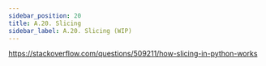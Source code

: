 ```yaml
---
sidebar_position: 20
title: A.20. Slicing
sidebar_label: A.20. Slicing (WIP)
---
```


https://stackoverflow.com/questions/509211/how-slicing-in-python-works
